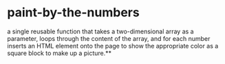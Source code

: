 # paint-by-the-numbers
 a single reusable function that takes a two-dimensional array as a parameter, loops through the content of the array, and for each number inserts an HTML element onto the page to show the appropriate color as a square block to make up a picture.**